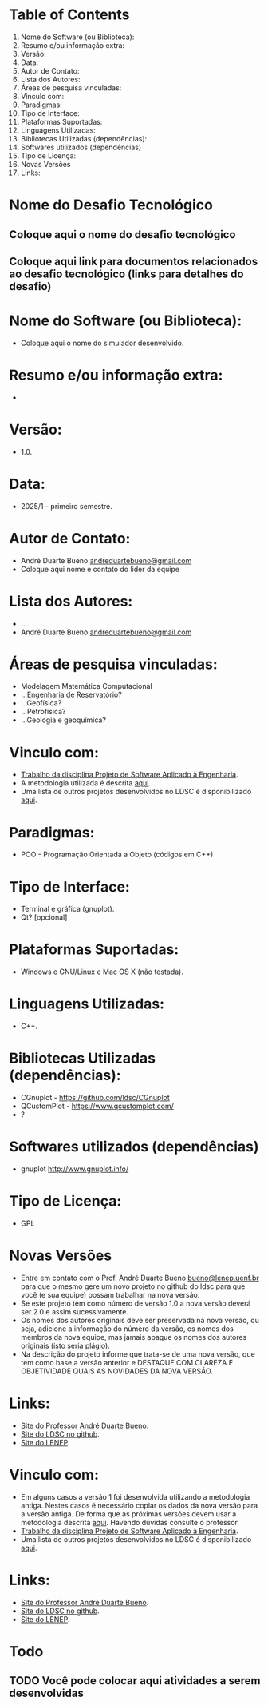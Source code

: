 
# Table of Contents

1. Nome do Software (ou Biblioteca): 
2. Resumo e/ou informação extra:
3. Versão:
4. Data:
5. Autor de Contato:
6. Lista dos Autores:
7. Áreas de pesquisa vinculadas:
7. Vinculo com:
8. Paradigmas:
10. Tipo de Interface:
11. Plataformas Suportadas:
12. Linguagens Utilizadas:
13. Bibliotecas Utilizadas (dependências):
14. Softwares utilizados (dependências)
15. Tipo de Licença:
16. Novas Versões
17. Links:



<a id="orga63642c"></a>

# Nome do Desafio Tecnológico


<a id="org2ebec41"></a>

## Coloque aqui o nome do desafio tecnológico


<a id="org855260d"></a>

## Coloque aqui link para documentos relacionados ao desafio tecnológico (links para detalhes do desafio)


<a id="org8132f6f"></a>

# Nome do Software (ou Biblioteca):

-   Coloque aqui o nome do simulador desenvolvido.


<a id="org72ffa40"></a>

# Resumo e/ou informação extra:

-   


<a id="org10111d4"></a>

# Versão:

-   1.0.


<a id="orgf581e60"></a>

# Data:

-   2025/1 - primeiro semestre.


<a id="org50824d1"></a>

# Autor de Contato:

-   André Duarte Bueno <andreduartebueno@gmail.com>
-   Coloque aqui nome e contato do lider da equipe


<a id="orgdcfbf20"></a>

# Lista dos Autores:

-   &#x2026;
-   André Duarte Bueno <andreduartebueno@gmail.com>


<a id="org3e9046d"></a>

# Áreas de pesquisa vinculadas:

-   Modelagem Matemática Computacional
-   &#x2026;Engenharia de Reservatório?
-   &#x2026;Geofísica?
-   &#x2026;Petrofísica?
-   &#x2026;Geologia e geoquímica?


<a id="org3a88e7c"></a>

# Vinculo com:

-   [Trabalho da disciplina Projeto de Software Aplicado à Engenharia](https://sites.google.com/view/professorandreduartebueno/ensino/projeto-de-software-aplicado).
-   A metodologia utilizada é descrita [aqui](https://github.com/ldsc/LDSC-ProjetoEngenharia-0-Metodologia-Instrucoes-Etapas).
-   Uma lista de outros projetos desenvolvidos no LDSC é disponibilizado [aqui](https://github.com/ldsc/LDSC-ProjetoEngenharia-0-Metodologia-Instrucoes-Etapas).


<a id="orgbece9a4"></a>

# Paradigmas:

-   POO - Programação Orientada a Objeto (códigos em C++)


<a id="orgdcc4e41"></a>

# Tipo de Interface:

-   Terminal e gráfica (gnuplot).
-   Qt? [opcional]


<a id="org5edb591"></a>

# Plataformas Suportadas:

-   Windows e GNU/Linux e Mac OS X (não testada).


<a id="orgb633128"></a>

# Linguagens Utilizadas:

-   C++.


<a id="org22706d5"></a>

# Bibliotecas Utilizadas (dependências):

-   CGnuplot - <https://github.com/ldsc/CGnuplot>
-   QCustomPlot - <https://www.qcustomplot.com/>
-   ?


<a id="orga7939eb"></a>

# Softwares utilizados (dependências)

-   gnuplot <http://www.gnuplot.info/>


<a id="orga5804b1"></a>

# Tipo de Licença:

-   GPL


<a id="orgf4e6c94"></a>

# Novas Versões

-   Entre em contato com o Prof. André Duarte Bueno <bueno@lenep.uenf.br>
    para que o mesmo gere um novo projeto no github do ldsc para que você (e sua equipe) possam trabalhar na nova versão.
-   Se este projeto tem como número de versão 1.0 a nova versão deverá ser 2.0 e assim sucessivamente.
-   Os nomes dos autores originais deve ser preservada na nova versão, ou seja, adicione a informação do número da versão, os nomes dos membros da nova equipe, mas jamais apague os nomes dos autores originais (isto seria plágio).
-   Na descrição do projeto informe que trata-se de uma nova versão, que tem como base a versão anterior e DESTAQUE COM CLAREZA E OBJETIVIDADE QUAIS AS NOVIDADES DA NOVA VERSÃO.


<a id="org3498266"></a>

# Links:

-   [Site do Professor André Duarte Bueno](https://sites.google.com/view/professorandreduartebueno/).
-   [Site do LDSC no github](https://github.com/ldsc).
-   [Site do LENEP](https://uenf.br/cct/lenep).


<a id="org7997b0d"></a>

# Vinculo com:

-   Em alguns casos a versão 1 foi desenvolvida utilizando a metodologia antiga. Nestes casos é necessário copiar os dados da nova versão para a versão antiga. De forma que as próximas versões devem usar a metodologia descrita [aqui](https://github.com/ldsc/LDSC-ProjetoEngenharia-0-Metodologia-Instrucoes-Etapas).
    Havendo dúvidas consulte o professor.
-   [Trabalho da disciplina Projeto de Software Aplicado à Engenharia](https://sites.google.com/view/professorandreduartebueno/ensino/projeto-de-software-aplicado).
-   Uma lista de outros projetos desenvolvidos no LDSC é disponibilizado [aqui](https://github.com/ldsc/LDSC-ProjetoEngenharia-0-Metodologia-Instrucoes-Etapas).


<a id="org1611c19"></a>

# Links:

-   [Site do Professor André Duarte Bueno](https://sites.google.com/view/professorandreduartebueno/).
-   [Site do LDSC no github](https://github.com/ldsc).
-   [Site do LENEP](https://uenf.br/cct/lenep).


<a id="org0b6cfa5"></a>

# Todo


<a id="org1c7467e"></a>

## TODO Você pode colocar aqui atividades a serem desenvolvidas

